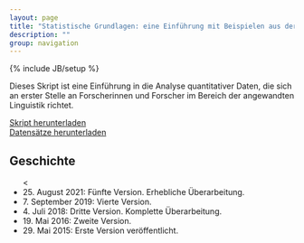 ```yaml
---
layout: page
title: "Statistische Grundlagen: eine Einführung mit Beispielen aus der Sprachforschung"
description: ""
group: navigation
---
```

{% include JB/setup %}

Dieses Skript ist eine Einführung in die Analyse quantitativer Daten,
die sich an erster Stelle an Forscherinnen und Forscher im Bereich der angewandten Linguistik richtet.

[Skript herunterladen](http://homeweb.unifr.ch/VanhoveJ/Pub/Statistikkurs/StatistischeGrundlagen.pdf)  
[Datensätze herunterladen](http://homeweb.unifr.ch/VanhoveJ/Pub/Statistikkurs/Datensaetze.zip)


<!--[Skript herunterladen](http://homeweb.unifr.ch/VanhoveJ/Pub/Statistikkurs/StatistischeGrundlagen.pdf)  
[Datensätze herunterladen](http://homeweb.unifr.ch/VanhoveJ/Pub/Statistikkurs/Datensaetze.zip)-->

<h2>Geschichte</h2>

<ul>
<<li>25. August 2021: Fünfte Version. Erhebliche Überarbeitung.</li>
 <li>7. September 2019: Vierte Version.</li>
 <li>4. Juli 2018: Dritte Version. Komplette Überarbeitung.</li>
 <li>19. Mai 2016: Zweite Version.</li>
 <li>29. Mai 2015: Erste Version veröffentlicht.</li>
</ul>

